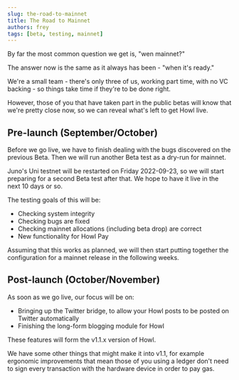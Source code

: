 ```yaml
---
slug: the-road-to-mainnet
title: The Road to Mainnet
authors: frey
tags: [beta, testing, mainnet]
---
```


By far the most common question we get is, "wen mainnet?"

The answer now is the same as it always has been - "when it's ready."

We're a small team - there's only three of us, working part time, with no VC backing - so things take time if they're to be done right.

However, those of you that have taken part in the public betas will know that we're pretty close now, so we can reveal what's left to get Howl live.

## Pre-launch (September/October)

Before we go live, we have to finish dealing with the bugs discovered on the previous Beta. Then we will run another Beta test as a dry-run for mainnet.

Juno's Uni testnet will be restarted on Friday 2022-09-23, so we will start preparing for a second Beta test after that. We hope to have it live in the next 10 days or so.

The testing goals of this will be:

- Checking system integrity
- Checking bugs are fixed
- Checking mainnet allocations (including beta drop) are correct
- New functionality for Howl Pay

Assuming that this works as planned, we will then start putting together the configuration for a mainnet release in the following weeks.

## Post-launch (October/November)

As soon as we go live, our focus will be on:

- Bringing up the Twitter bridge, to allow your Howl posts to be posted on Twitter automatically
- Finishing the long-form blogging module for Howl

These features will form the v1.1.x version of Howl.

We have some other things that might make it into v1.1, for example ergonomic improvements that mean those of you using a ledger don't need to sign every transaction with the hardware device in order to pay gas.
